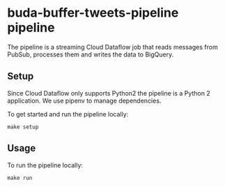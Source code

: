 # buda-buffer-tweets-pipeline pipeline

The pipeline is a streaming Cloud Dataflow job that reads messages from PubSub, processes them and writes the data to BigQuery.

## Setup

Since Cloud Dataflow only supports Python2 the pipeline is a Python 2 application. We use pipenv to manage dependencies.

To get started and run the pipeline locally:

```
make setup
```

## Usage

To run the pipeline locally:

```
make run
```
